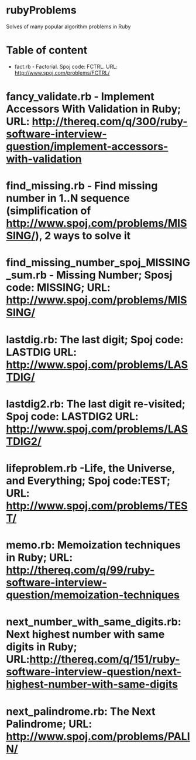rubyProblems
============

Solves of many popular algorithm problems in Ruby

Table of content
================
* fact.rb - Factorial. Spoj code: FCTRL. URL: http://www.spoj.com/problems/FCTRL/
# fancy_validate.rb - Implement Accessors With Validation in Ruby; URL: http://thereq.com/q/300/ruby-software-interview-question/implement-accessors-with-validation
# find_missing.rb - Find missing number in 1..N sequence (simplification of http://www.spoj.com/problems/MISSING/), 2 ways to solve it
# find_missing_number_spoj_MISSING_sum.rb - Missing Number; Sposj code: MISSING; URL: http://www.spoj.com/problems/MISSING/
# lastdig.rb: The last digit; Spoj code: LASTDIG URL: http://www.spoj.com/problems/LASTDIG/
# lastdig2.rb: The last digit re-visited; Spoj code: LASTDIG2 URL: http://www.spoj.com/problems/LASTDIG2/
# lifeproblem.rb -Life, the Universe, and Everything; Spoj code:TEST; URL:  http://www.spoj.com/problems/TEST/
# memo.rb: Memoization techniques in Ruby; URL: http://thereq.com/q/99/ruby-software-interview-question/memoization-techniques
# next_number_with_same_digits.rb: Next highest number with same digits in Ruby; URL:http://thereq.com/q/151/ruby-software-interview-question/next-highest-number-with-same-digits
# next_palindrome.rb: The Next Palindrome; URL: http://www.spoj.com/problems/PALIN/

